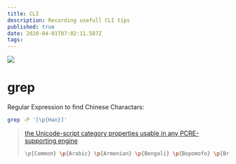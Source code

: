 ```yaml
---
title: CLI
description: Recording usefull CLI tips
published: true
date: 2020-04-01T07:02:11.587Z
tags: 
---
```


![](https://lx-public-pic.oss-cn-shanghai.aliyuncs.com/PicGo/20191205093354.jpg)

# grep

Regular Expression to find Chinese Charactars:

```bash
grep -P '[\p{Han}]'
```

> [the Unicode-script category properties usable in any PCRE-supporting engine](https://www.regular-expressions.info/unicode.html#script)
> ```bash
> \p{Common} \p{Arabic} \p{Armenian} \p{Bengali} \p{Bopomofo} \p{Braille} \p{Buhid} \p{Canadian_Aboriginal} \p{Cherokee} \p{Cyrillic} \p{Devanagari} \p{Ethiopic} \p{Georgian} \p{Greek} \p{Gujarati} \p{Gurmukhi} \p{Han} \p{Hangul} \p{Hanunoo} \p{Hebrew} \p{Hiragana} \p{Inherited} \p{Kannada} \p{Katakana} \p{Khmer} \p{Lao} \p{Latin} \p{Limbu} \p{Malayalam} \p{Mongolian} \p{Myanmar} \p{Ogham} \p{Oriya} \p{Runic} \p{Sinhala} \p{Syriac} \p{Tagalog} \p{Tagbanwa} \p{TaiLe} \p{Tamil} \p{Telugu} \p{Thaana} \p{Thai} \p{Tibetan}
> ```